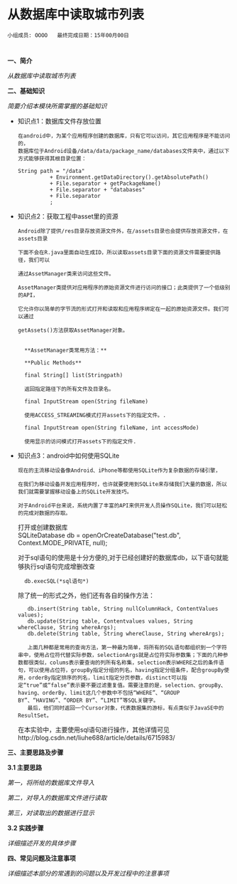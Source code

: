 # 从数据库中读取城市列表


    小组成员: OOOO   最终完成日期：15年00月00日
# 

**一、简介**

*从数据库中读取城市列表*

**二、基础知识**

*简要介绍本模块所需掌握的基础知识*
   
* 知识点1：数据库文件存放位置

      在android中，为某个应用程序创建的数据库，只有它可以访问，其它应用程序是不能访问的，
      数据库位于Android设备/data/data/package_name/databases文件夹中，通过以下方式能够获得其根目录位置：
      
      String path = "/data"
                + Environment.getDataDirectory().getAbsolutePath()
                + File.separator + getPackageName()
                + File.separator + "databases"
                + File.separator
                ;

* 知识点2：获取工程中asset里的资源

      Android除了提供/res目录存放资源文件外，在/assets目录也会提供存放资源文件，在assets目录
      
      下面不会在R.java里面自动生成ID，所以读取assets目录下面的资源文件需要提供路径，我们可以
      
      通过AssetManager类来访问这些文件。
      
      AssetManager类提供对应用程序的原始资源文件进行访问的接口；此类提供了一个低级别的API，
      
      它允许你以简单的字节流的形式打开和读取和应用程序绑定在一起的原始资源文件。我们可以通过
      
      getAssets()方法获取AssetManager对象。
    
    
        **AssetManager类常用方法：**

        **Public Methods**

        final String[] list(Stringpath)

        返回指定路径下的所有文件及目录名。

        final InputStream open(String fileName)

        使用ACCESS_STREAMING模式打开assets下的指定文件。.

        final InputStream open(String fileName, int accessMode)

        使用显示的访问模式打开assets下的指定文件.


* 知识点3：android中如何使用SQLite

      现在的主流移动设备像Android、iPhone等都使用SQLite作为复杂数据的存储引擎，
      
      在我们为移动设备开发应用程序时，也许就要使用到SQLite来存储我们大量的数据，所以我们就需要掌握移动设备上的SQLite开发技巧。
      
      对于Android平台来说，系统内置了丰富的API来供开发人员操作SQLite，我们可以轻松的完成对数据的存取。
      
    打开或创建数据库  
        SQLiteDatabase db = openOrCreateDatabase("test.db", Context.MODE_PRIVATE, null);  

    对于sql语句的使用是十分方便的,对于已经创建好的数据库db，以下语句就能够执行sql语句完成增删改查
    
        db.execSQL(*sql语句*)
        
    除了统一的形式之外，他们还有各自的操作方法：
    
         db.insert(String table, String nullColumnHack, ContentValues values);  
         db.update(String table, Contentvalues values, String whereClause, String whereArgs);  
         db.delete(String table, String whereClause, String whereArgs); 
         
         上面几种都是常用的查询方法，第一种最为简单，将所有的SQL语句都组织到一个字符串中，使用占位符代替实际参数，selectionArgs就是占位符实际参数集；下面的几种参数都很类似，colums表示要查询的列所有名称集，selection表示WHERE之后的条件语句，可以使用占位符，groupBy指定分组的列名，having指定分组条件，配合groupBy使用，orderBy指定排序的列名，limit指定分页参数，distinct可以指定“true”或“false”表示要不要过滤重复值。需要注意的是，selection、groupBy、having、orderBy、limit这几个参数中不包括“WHERE”、“GROUP BY”、“HAVING”、“ORDER BY”、“LIMIT”等SQL关键字。
         最后，他们同时返回一个Cursor对象，代表数据集的游标，有点类似于JavaSE中的ResultSet。
     
    在本实验中，主要使用sql语句进行操作，其他详情可见http://blog.csdn.net/liuhe688/article/details/6715983/
    

   

**三、主要思路及步骤**

**3.1 主要思路**

*第一，将所给的数据库文件导入*

*第二，对导入的数据库文件进行读取*

*第三，对读取出的数据进行显示*

**3.2 实践步骤**

*详细描述开发的具体步骤*

**四、常见问题及注意事项**

*详细描述本部分的常遇到的问题以及开发过程中的注意事项*
